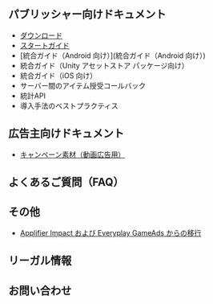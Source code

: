 ## パブリッシャー向けドキュメント

* [ダウンロード](ダウンロード)
* [スタートガイド](スタートガイド)
* [統合ガイド（Android 向け）](統合ガイド（Android 向け）)
* 統合ガイド（Unity アセットストア パッケージ向け）
* 統合ガイド（iOS 向け）
* サーバー間のアイテム授受コールバック
* 統計API
* 導入手法のベストプラクティス

## 広告主向けドキュメント

* [キャンペーン素材（動画広告用）](キャンペーン素材（動画広告用）)

## よくあるご質問（FAQ）

## その他

* [Applifier Impact および Everyplay GameAds からの移行](./transition-from-applifier-impact-and-everyplay-game-ads)


## リーガル情報

## お問い合わせ